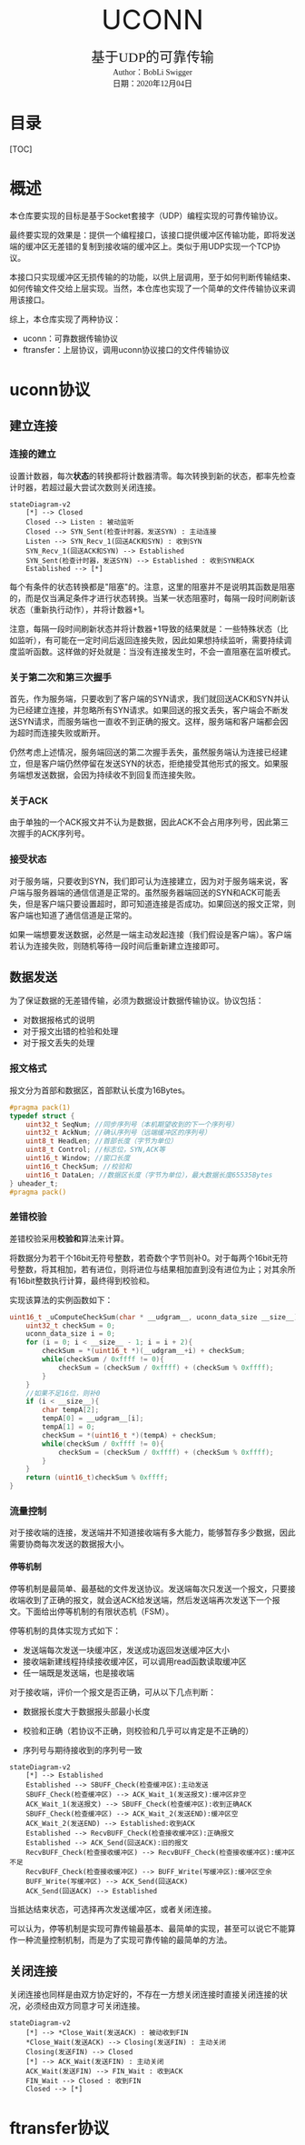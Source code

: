<p>
	<center><font size=8>UCONN</font></center><br>
	<center><font size=5 face="楷体">基于UDP的可靠传输</font></center>
	<center><font face="楷体">Author：BobLi Swigger</font></center>
	<center><font face="楷体">日期：2020年12月04日</font></center>
</p>


<h1>目录</h1>

[TOC]

# 概述

本仓库要实现的目标是基于Socket套接字（UDP）编程实现的可靠传输协议。

最终要实现的效果是：提供一个编程接口，该接口提供缓冲区传输功能，即将发送端的缓冲区无差错的复制到接收端的缓冲区上。类似于用UDP实现一个TCP协议。

本接口只实现缓冲区无损传输的的功能，以供上层调用，至于如何判断传输结束、如何传输文件交给上层实现。当然，本仓库也实现了一个简单的文件传输协议来调用该接口。

综上，本仓库实现了两种协议：

* uconn：可靠数据传输协议
* ftransfer：上层协议，调用uconn协议接口的文件传输协议

# uconn协议

## 建立连接

### 连接的建立

设置计数器，每次**状态**的转换都将计数器清零。每次转换到新的状态，都率先检查计时器，若超过最大尝试次数则关闭连接。

```mermaid
stateDiagram-v2
	[*] --> Closed
	Closed --> Listen : 被动监听
	Closed --> SYN_Sent(检查计时器，发送SYN) : 主动连接
	Listen --> SYN_Recv_1(回送ACK和SYN) : 收到SYN
	SYN_Recv_1(回送ACK和SYN) --> Established
	SYN_Sent(检查计时器，发送SYN) --> Established : 收到SYN和ACK
	Established --> [*]
```

每个有条件的状态转换都是"阻塞"的。注意，这里的阻塞并不是说明其函数是阻塞的，而是仅当满足条件才进行状态转换。当某一状态阻塞时，每隔一段时间刷新该状态（重新执行动作），并将计数器+1。

注意，每隔一段时间刷新状态并将计数器+1导致的结果就是：一些特殊状态（比如监听），有可能在一定时间后返回连接失败，因此如果想持续监听，需要持续调度监听函数。这样做的好处就是：当没有连接发生时，不会一直阻塞在监听模式。

### 关于第二次和第三次握手

首先，作为服务端，只要收到了客户端的SYN请求，我们就回送ACK和SYN并认为已经建立连接，并忽略所有SYN请求。如果回送的报文丢失，客户端会不断发送SYN请求，而服务端也一直收不到正确的报文。这样，服务端和客户端都会因为超时而连接失败或断开。

仍然考虑上述情况，服务端回送的第二次握手丢失，虽然服务端认为连接已经建立，但是客户端仍然停留在发送SYN的状态，拒绝接受其他形式的报文。如果服务端想发送数据，会因为持续收不到回复而连接失败。

### 关于ACK

由于单独的一个ACK报文并不认为是数据，因此ACK不会占用序列号，因此第三次握手的ACK序列号。

### 接受状态

对于服务端，只要收到SYN，我们即可认为连接建立，因为对于服务端来说，客户端与服务器端的通信信道是正常的。虽然服务器端回送的SYN和ACK可能丢失，但是客户端只要设置超时，即可知道连接是否成功。如果回送的报文正常，则客户端也知道了通信信道是正常的。

如果一端想要发送数据，必然是一端主动发起连接（我们假设是客户端）。客户端若认为连接失败，则随机等待一段时间后重新建立连接即可。

## 数据发送

为了保证数据的无差错传输，必须为数据设计数据传输协议。协议包括：

* 对数据报格式的说明
* 对于报文出错的检验和处理
* 对于报文丢失的处理

### 报文格式

报文分为首部和数据区，首部默认长度为16Bytes。

```c
#pragma pack(1)
typedef struct {
    uint32_t SeqNum; //同步序列号（本机期望收到的下一个序列号）
    uint32_t AckNum; //确认序列号（远端缓冲区的序列号）
    uint8_t HeadLen; //首部长度（字节为单位）
    uint8_t Control; //标志位，SYN,ACK等
    uint16_t Window; //窗口长度
    uint16_t CheckSum; //校验和
    uint16_t DataLen; //数据区长度（字节为单位），最大数据长度65535Bytes
} uheader_t;
#pragma pack()
```

### 差错校验

差错校验采用**校验和**算法来计算。

将数据分为若干个16bit无符号整数，若奇数个字节则补0。对于每两个16bit无符号整数，将其相加，若有进位，则将进位与结果相加直到没有进位为止；对其余所有16bit整数执行计算，最终得到校验和。

实现该算法的实例函数如下：

```c
uint16_t _uComputeCheckSum(char * __udgram__, uconn_data_size __size__){
    uint32_t checkSum = 0;
    uconn_data_size i = 0;
    for (i = 0; i < __size__ - 1; i = i + 2){
        checkSum = *(uint16_t *)(__udgram__+i) + checkSum;
        while(checkSum / 0xffff != 0){
            checkSum = (checkSum / 0xffff) + (checkSum % 0xffff);
        }
    }
    //如果不足16位，则补0
    if (i < __size__){
        char tempA[2];
        tempA[0] = __udgram__[i];
        tempA[1] = 0;
        checkSum = *(uint16_t *)(tempA) + checkSum;
        while(checkSum / 0xffff != 0){
            checkSum = (checkSum / 0xffff) + (checkSum % 0xffff);
        }
    }
    return (uint16_t)checkSum % 0xffff;
}
```

### 流量控制

对于接收端的连接，发送端并不知道接收端有多大能力，能够暂存多少数据，因此需要协商每次发送的数据报大小。

#### 停等机制

停等机制是最简单、最基础的文件发送协议。发送端每次只发送一个报文，只要接收端收到了正确的报文，就会送ACK给发送端，然后发送端再次发送下一个报文。下面给出停等机制的有限状态机（FSM）。

停等机制的具体实现方式如下：

* 发送端每次发送一块缓冲区，发送成功返回发送缓冲区大小
* 接收端新建线程持续接收缓冲区，可以调用read函数读取缓冲区
* 任一端既是发送端，也是接收端

对于接收端，评价一个报文是否正确，可从以下几点判断：

* 数据报长度大于数据报头部最小长度

* 校验和正确（若协议不正确，则校验和几乎可以肯定是不正确的）
* 序列号与期待接收到的序列号一致

```mermaid
stateDiagram-v2
	[*] --> Established
	Established --> SBUFF_Check(检查缓冲区):主动发送
	SBUFF_Check(检查缓冲区) --> ACK_Wait_1(发送报文):缓冲区非空
	ACK_Wait_1(发送报文) --> SBUFF_Check(检查缓冲区):收到正确ACK
	SBUFF_Check(检查缓冲区) --> ACK_Wait_2(发送END):缓冲区空
	ACK_Wait_2(发送END) --> Established:收到ACK
	Established --> RecvBUFF_Check(检查接收缓冲区):正确报文
	Established --> ACK_Send(回送ACK):旧的报文
	RecvBUFF_Check(检查接收缓冲区) --> RecvBUFF_Check(检查接收缓冲区):缓冲区不足
	RecvBUFF_Check(检查接收缓冲区) --> BUFF_Write(写缓冲区):缓冲区空余
	BUFF_Write(写缓冲区) --> ACK_Send(回送ACK)
	ACK_Send(回送ACK) --> Established
```

当抵达结束状态，可选择再次发送缓冲区，或者关闭连接。

可以认为，停等机制是实现可靠传输最基本、最简单的实现，甚至可以说它不能算作一种流量控制机制，而是为了实现可靠传输的最简单的方法。



## 关闭连接

关闭连接也同样是由双方协定好的，不存在一方想关闭连接时直接关闭连接的状况，必须经由双方同意才可关闭连接。

```mermaid
stateDiagram-v2
	[*] --> *Close_Wait(发送ACK) : 被动收到FIN
	*Close_Wait(发送ACK) --> Closing(发送FIN) : 主动关闭
	Closing(发送FIN) --> Closed
	[*] --> ACK_Wait(发送FIN) : 主动关闭
	ACK_Wait(发送FIN) --> FIN_Wait : 收到ACK
	FIN_Wait --> Closed : 收到FIN
	Closed --> [*]
```

# ftransfer协议

